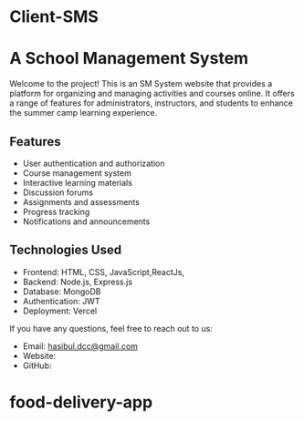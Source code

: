 
# Client-SMS
# A School Management System

Welcome to the  project! This is an SM System website that provides a platform for organizing and managing activities and courses online. It offers a range of features for administrators, instructors, and students to enhance the summer camp learning experience.

## Features

- User authentication and authorization
- Course management system
- Interactive learning materials
- Discussion forums
- Assignments and assessments
- Progress tracking
- Notifications and announcements

## Technologies Used

- Frontend: HTML, CSS, JavaScript,ReactJs,
- Backend: Node.js, Express.js
- Database: MongoDB
- Authentication: JWT
- Deployment: Vercel

If you have any questions, feel free to reach out to us:

- Email: hasibul.dcc@gmail.com
- Website: 
- GitHub: 
# food-delivery-app
